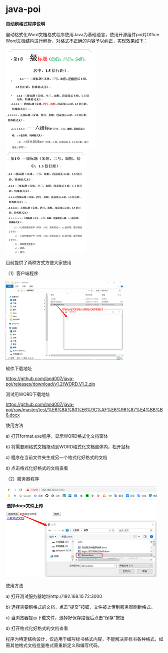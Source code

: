 # java-poi

**自动刷格式程序说明**

自动格式化Word文档格式程序使用Java为基础语言，使用开源组件poi对Office Word文档结构进行解析，对格式不正确的内容予以纠正，实现效果如下：

 ![img](image/微信图片_20200410124809.png)![img](image/微信图片_20200410124814.png)

目前提供了两种方式方便大家使用

（1）客户端程序

![img](image/微信图片_20200410124819.png)

软件下载地址

https://github.com/land007/java-poi/releases/download/v1.2/WORD.V1.2.zip

测试用WORD下载地址

https://github.com/land007/java-poi/raw/master/test/%E6%8A%80%E6%9C%AF%E6%96%87%E4%BB%B6.docx

使用方法

a)    打开format.exe程序，显示WORD格式化文档窗体

b)    将需要刷格式文档拖动到WORD格式化文档窗体内，松开鼠标

c)    程序在当前文件夹生成另一个格式化好格式的文档

d)    点击格式化好格式的文档查看

（2）服务器程序

![img](image/微信图片_20200410124825.png)

使用方法

a)    打开测试服务器地址http://192.168.10.72:3000

b)    选择需要刷格式的文档，点击“提交”按钮，文件被上传到服务器刷新格式。

c)    当浏览器提示下载文件，选择好保存路径后点击“保存”按钮

d)    打开格式化好格式的文档查看

程序为特定结构设计，仅适用于编写标书格式内容，不能解决非标书各种格式，如需其他格式文档批量格式需重新定义和编写代码。